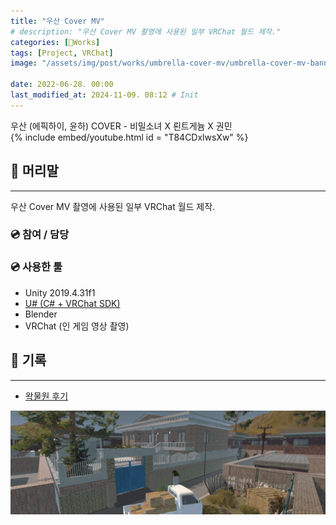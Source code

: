 ```yaml
---
title: "우산 Cover MV"
# description: "우산 Cover MV 촬영에 사용된 일부 VRChat 월드 제작."
categories: [🍇Works]
tags: [Project, VRChat]
image: "/assets/img/post/works/umbrella-cover-mv/umbrella-cover-mv-banner.png"

date: 2022-06-28. 00:00
last_modified_at: 2024-11-09. 08:12 # Init
---
```


우산 (에픽하이, 윤하) COVER - 비밀소녀 X 뢴트게늄 X 권민  
{% include embed/youtube.html id = "T84CDxlwsXw" %}

## 📀 머리말

---

우산 Cover MV 촬영에 사용된 일부 VRChat 월드 제작.  

### 💿 참여 / 담당

### 💿 사용한 툴

- Unity 2019.4.31f1
- [U# (C# + VRChat SDK)](https://udonsharp.docs.vrchat.com/)
- Blender
- VRChat (인 게임 영상 촬영)

## 📀 기록

---

- [왁물원 후기](https://cafe.naver.com/steamindiegame/6697504)

![umbrella-cover-mv-banner](/assets/img/post/works/umbrella-cover-mv/umbrella-cover-mv-banner.png)
